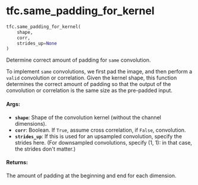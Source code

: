 <div itemscope itemtype="http://developers.google.com/ReferenceObject">
<meta itemprop="name" content="tfc.same_padding_for_kernel" />
</div>

# tfc.same_padding_for_kernel

``` python
tfc.same_padding_for_kernel(
    shape,
    corr,
    strides_up=None
)
```

Determine correct amount of padding for `same` convolution.

To implement `same` convolutions, we first pad the image, and then perform a
`valid` convolution or correlation. Given the kernel shape, this function
determines the correct amount of padding so that the output of the convolution
or correlation is the same size as the pre-padded input.

#### Args:

* <b>`shape`</b>: Shape of the convolution kernel (without the channel dimensions).
* <b>`corr`</b>: Boolean. If `True`, assume cross correlation, if `False`, convolution.
* <b>`strides_up`</b>: If this is used for an upsampled convolution, specify the
    strides here. (For downsampled convolutions, specify (1, 1): in that case,
    the strides don't matter.)


#### Returns:

The amount of padding at the beginning and end for each dimension.